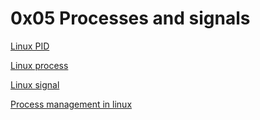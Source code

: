 # 0x05 Processes and signals

[Linux PID](https://www.linfo.org/pid.html)

[Linux process](https://www.thegeekstuff.com/2012/03/linux-processes-environment/)

[Linux signal](https://how.dev/answers/what-are-linux-signals)

[Process management in linux](https://www.digitalocean.com/community/tutorials/process-management-in-linux)
